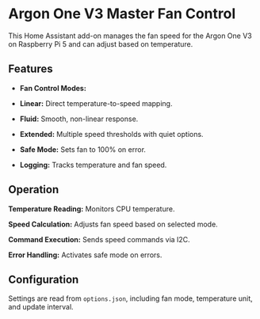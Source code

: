 # Argon One V3 Master Fan Control

This Home Assistant add-on manages the fan speed
for the Argon One V3 on Raspberry Pi 5 and can
adjust based on temperature.

## Features

- **Fan Control Modes:**

- **Linear:** Direct temperature-to-speed mapping.

- **Fluid:** Smooth, non-linear response.

- **Extended:** Multiple speed thresholds with quiet options.

- **Safe Mode:** Sets fan to 100% on error.

- **Logging:** Tracks temperature and fan speed.

## Operation

**Temperature Reading:** Monitors CPU temperature.

**Speed Calculation:** Adjusts fan speed based on selected mode.

**Command Execution:** Sends speed commands via I2C.

**Error Handling:** Activates safe mode on errors.

## Configuration

Settings are read from `options.json`,
including fan mode, temperature unit, and update interval.
